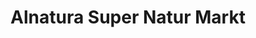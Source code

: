 ---
title: "Alnatura Super Natur Markt"
url: /bensheim/alnatura-super-natur-markt/
shop: Supermarkt
---